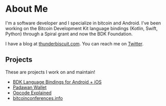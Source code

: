 #  About Me

I'm a software developer and I specialize in bitcoin and Android. I've been working on the Bitcoin Development Kit language bindings (Kotlin, Swift, Python) through a Spiral grant and now the BDK Foundation.

I have a blog at [thunderbiscuit.com](https://thunderbiscuit.com). You can reach me on [Twitter](https://x.com/thunderB__).

## Projects

These are projects I work on and maintain!

- [BDK Language Bindings for Android + iOS](https://github.com/bitcoindevkit/bdk-ffi)
- [Padawan Wallet](https://padawanwallet.com)
- [Opcode Explained](https://opcodeexplained.com)
- [bitcoinconferences.info](https://bitcoinconferences.info)
